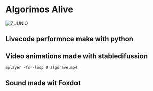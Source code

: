 # Algorimos Alive

![7_JUNIO](https://github.com/Noisk8/Algo-ritmos-Alive/assets/17709296/a45c807c-4ca3-416c-a3a4-3964f54dfd01)



## Livecode performnce make with python

## Video animations made with stabledifussion 

~~~
mplayer -fs -loop 0 algorave.mp4
~~~

## Sound made wit Foxdot 
